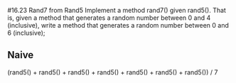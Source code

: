 #16.23 Rand7 from Rand5
Implement a method rand7() given rand5(). That is, given a method that generates a random number between 0 and 4 (inclusive), write a method that generates a random number between 0 and 6 (inclusive);

## Naive
(rand5() + rand5() + rand5() + rand5() + rand5() + rand5() + rand5()) / 7